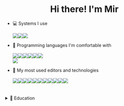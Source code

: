 <!-- style source: https://github.com/MircoT/MircoT/commit/a65c45b0b1102b5988db5d5a28d2f283319a5d87 -->

<h1 align="center"> Hi there! I'm Mir </h1>   <!--      It is the Hand <img src="https://github.com/MircoT/MircoT/raw/master/hi.gif" height="42px" />

<h4 align='center'>
  Grad Computer Engineering Student, from USA.
</h4>

<p align='center'>
  :mailbox_with_mail: How to reach me<br/><br/>&nbsp;&nbsp;
  <a href='mailto:reza.mir010@gmail.com'>
    <img src="https://img.shields.io/badge/ProtonMail-8B89CC?style=for-the-badge&logo=protonmail&logoColor=white" />
  </a>&nbsp;&nbsp;
  <a href="https://www.linkedin.com/in/reza-mir">
    <img src="https://img.shields.io/badge/linkedin-%230077B5.svg?&style=for-the-badge&logo=linkedin&logoColor=white" />
  </a>&nbsp;&nbsp;
</p>

<h1></h1>

<!-- badge source: https://github.com/alexandresanlim/Badges4-README.md-Profile -->

* :computer: Systems I use<br/><br/><img src="https://img.shields.io/badge/Kali_Linux-557C94?style=for-the-badge&logo=kali-linux&logoColor=white" /><img src="https://img.shields.io/badge/Windows-%230078D6?logo=windows&logoColor=white&style=for-the-badge" /><img src="https://img.shields.io/badge/Mac-%23999999?logo=apple&logoColor=white&style=for-the-badge" />

* :pencil: Programming languages I'm comfortable with<br/><br/><img src="https://img.shields.io/badge/Python-%233776AB.svg?style=for-the-badge&logo=python&logoColor=white" /><img src="https://img.shields.io/badge/C++-ff69b4.svg?style=for-the-badge&logo=cplusplus&logoColor=white" /><img src="https://img.shields.io/badge/C%20Language-inactive.svg?style=for-the-badge&logo=C&logoColor=white" /><img src="https://img.shields.io/badge/Ruby-CC342D?style=for-the-badge&logo=ruby&logoColor=white" /><img src="https://img.shields.io/badge/HTML5-E34F26?style=for-the-badge&logo=html5&logoColor=white"/><img src="https://img.shields.io/badge/CSS3-1572B6?style=for-the-badge&logo=css3&logoColor=white"/><br/><img src="https://img.shields.io/badge/Java-%fffff.svg?style=for-the-badge&logo=java&logoColor=white" />

* :briefcase: My most used editors and technologies<br/><br/><img src="https://img.shields.io/badge/Visual%20Studio%20Code-%23007ACC.svg?logo=visual-studio-code&logoColor=white&style=for-the-badge" /><img src="https://img.shields.io/badge/MATLAB-critical.svg?style=for-the-badge&logo=matlab&logoColor=white" /><img src="https://img.shields.io/badge/conda-342B029.svg?&style=for-the-badge&logo=anaconda&logoColor=white"/><img src="https://img.shields.io/badge/Jupyter-F37626.svg?&style=for-the-badge&logo=Jupyter&logoColor=white" /><img src="https://img.shields.io/badge/Ruby_on_Rails-CC0000?style=for-the-badge&logo=ruby-on-rails&logoColor=white"/><img src="https://img.shields.io/badge/Notepad++-90E59A.svg?style=for-the-badge&logo=notepad%2B%2B&logoColor=black"/><img src="https://img.shields.io/badge/Visual_Studio-5C2D91?style=for-the-badge&logo=visual%20studio&logoColor=white"/><img src="https://img.shields.io/badge/Atom-66595C?style=for-the-badge&logo=Atom&logoColor=white"/><img src="https://img.shields.io/badge/PyCharm-000000.svg?&style=for-the-badge&logo=PyCharm&logoColor=white"/><img src="https://img.shields.io/badge/Arduino_IDE-00979D?style=for-the-badge&logo=arduino&logoColor=white"/><img src="https://img.shields.io/badge/Adobe%20Premiere%20Pro-9999FF?style=for-the-badge&logo=Adobe%20Premiere%20Pro&logoColor=white"/>

<h1></h1>
<details>
  <summary>📃 Education</summary>
<h3 align='center'> 🎓 Education </h3>

- :scroll: **Master's Student in Computer Engineering**\
  :calendar: 2022 - 2024\
  :school: **California State University, Fullerton** - CA, USA

- :scroll: **Bachelor's Degree in Electrical and Computer Engineering**\
  :calendar: 2018 - 2021\
  :school: **Northern Illinois University** - IL, USA



<!--
**RezzaMir/RezzaMir** is a ✨ _special_ ✨ repository because its `README.md` (this file) appears on your GitHub profile.

Here are some ideas to get you started:

- 🔭 I’m currently working on ...
- 🌱 I’m currently learning ...
- 👯 I’m looking to collaborate on ...
- 🤔 I’m looking for help with ...
- 💬 Ask me about ...
- 📫 How to reach me: ...
- 😄 Pronouns: ...
- ⚡ Fun fact: ...
-->
